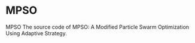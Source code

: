 # MPSO
MPSO
The source code of MPSO: A Modified Particle Swarm Optimization Using Adaptive Strategy.
